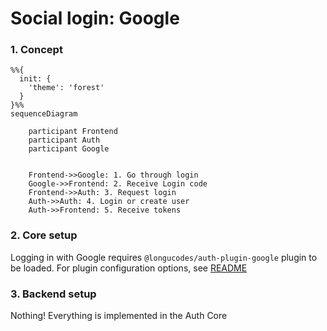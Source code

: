 # Social login: Google

### 1. Concept

```mermaid
%%{
  init: {
    'theme': 'forest'
  }
}%%
sequenceDiagram
    
    participant Frontend
    participant Auth
    participant Google
    

    Frontend->>Google: 1. Go through login
    Google->>Frontend: 2. Receive Login code
    Frontend->>Auth: 3. Request login
    Auth->>Auth: 4. Login or create user
    Auth->>Frontend: 5. Receive tokens
```

### 2. Core setup

Logging in with Google requires `@longucodes/auth-plugin-google` plugin to be loaded. 
For plugin configuration options, see [README](../../libs/auth-plugin-google/README.md)

### 3. Backend setup

Nothing! Everything is implemented in the Auth Core
